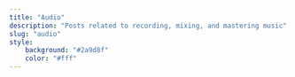 ```yaml
---
title: "Audio"
description: "Posts related to recording, mixing, and mastering music"
slug: "audio"
style:
    background: "#2a9d8f"
    color: "#fff"
---
```

